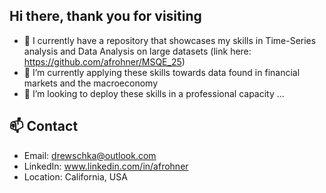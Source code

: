 ## Hi there, thank you for visiting


- 🔭 I currently have a repository that showcases my skills in Time-Series analysis and Data Analysis on large datasets (link here: https://github.com/afrohner/MSQE_25)
- 🌱 I’m currently applying these skills towards data found in financial markets and the macroeconomy
- 👯 I’m looking to deploy these skills in a professional capacity ...

## 📫 Contact

- Email: drewschka@outlook.com
- LinkedIn: www.linkedin.com/in/afrohner
- Location: California, USA


